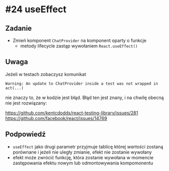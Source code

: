 # #24 useEffect

## Zadanie

- Zmień komponent `ChatProvider` na komponent oparty o funkcje
  - metody lifecycle zastąp wywołaniem `React.useEffect()`

## Uwaga

Jeżeli w testach zobaczysz komunikat

```
Warning: An update to ChatProvider inside a test was not wrapped in act(...)
```

nie znaczy to, że w kodzie jest błąd. Błąd ten jest znany, i na chwilę obecną nie jest rozwiązany:

https://github.com/kentcdodds/react-testing-library/issues/281
https://github.com/facebook/react/issues/14769

## Podpowiedź

- `useEffect` jako drugi parametr przyjmuje tablicę której _wartości_ zostaną porównane i jeżeli nie uległy zmianie, efekt nie zostanie wywołany
- efekt może zwrócić funkcję, która zostanie wywołana w momencie zastępowania efektu nowym lub odmontowywania kompomonentu
